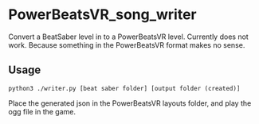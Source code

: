 # PowerBeatsVR_song_writer
Convert a BeatSaber level in to a PowerBeatsVR level.
Currently does not work. Because something in the PowerBeatsVR format makes no sense.


## Usage

```
python3 ./writer.py [beat saber folder] [output folder (created)]
```

Place the generated json in the PowerBeatsVR layouts folder, and play the ogg file in the game.
